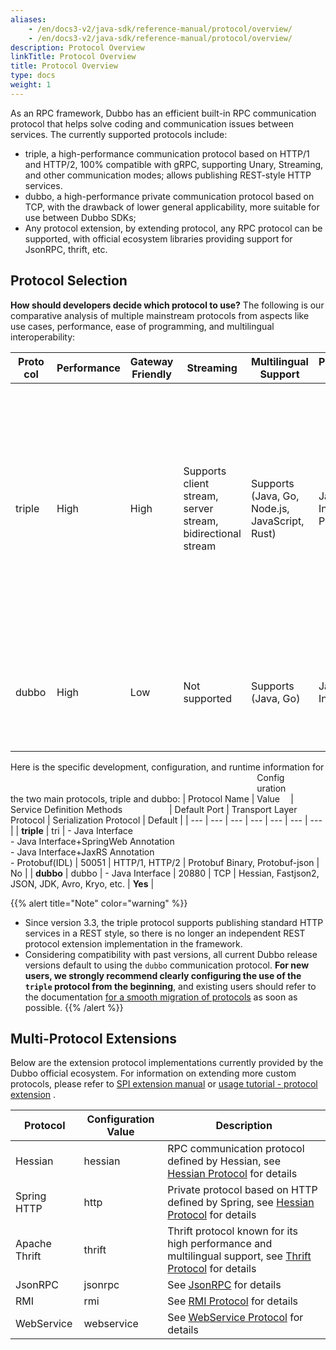 ```yaml
---
aliases:
    - /en/docs3-v2/java-sdk/reference-manual/protocol/overview/
    - /en/docs3-v2/java-sdk/reference-manual/protocol/overview/
description: Protocol Overview
linkTitle: Protocol Overview
title: Protocol Overview
type: docs
weight: 1
---
```


As an RPC framework, Dubbo has an efficient built-in RPC communication protocol that helps solve coding and communication issues between services. The currently supported protocols include:
 * triple, a high-performance communication protocol based on HTTP/1 and HTTP/2, 100% compatible with gRPC, supporting Unary, Streaming, and other communication modes; allows publishing REST-style HTTP services.
 * dubbo, a high-performance private communication protocol based on TCP, with the drawback of lower general applicability, more suitable for use between Dubbo SDKs;
 * Any protocol extension, by extending protocol, any RPC protocol can be supported, with official ecosystem libraries providing support for JsonRPC, thrift, etc.

## Protocol Selection

**How should developers decide which protocol to use?** The following is our comparative analysis of multiple mainstream protocols from aspects like use cases, performance, ease of programming, and multilingual interoperability:

| <span style="display:inline-block;width:50px">Protocol</span> | Performance | Gateway Friendly | Streaming | Multilingual Support | Programming API | Description |
| --- | --- | --- | --- | --- | --- | --- |
| triple | High | High | Supports client stream, server stream, bidirectional stream | Supports (Java, Go, Node.js, JavaScript, Rust) | Java Interface, Protobuf(IDL) | The most balanced protocol implementation in terms of multilingual compatibility, performance, gateway, Streaming, gRPC, etc., recommended by the official team. <br/> Supports `application/json` formatted payload for direct HTTP access. |
| dubbo | High | Low | Not supported | Supports (Java, Go) | Java Interface | The highest performance private protocol, but has higher costs for frontend traffic access and multilingual support |

Here is the specific development, configuration, and runtime information for the two main protocols, triple and dubbo:
 | Protocol Name | <span style="display:inline-block;width:50px">Configuration Value</span> | <span style="display:inline-block;width:250px">Service Definition Methods</span> | Default Port | Transport Layer Protocol | Serialization Protocol | Default |
 | --- | --- | --- | --- | --- | --- | --- |
 | **triple** | tri | - Java Interface <br/> - Java Interface+SpringWeb Annotation <br/> - Java Interface+JaxRS Annotation <br/> - Protobuf(IDL) | 50051 | HTTP/1, HTTP/2 | Protobuf Binary, Protobuf-json | No |
 | **dubbo** | dubbo | - Java Interface | 20880 | TCP | Hessian, Fastjson2, JSON, JDK, Avro, Kryo, etc. | **Yes** |

 {{% alert title="Note" color="warning" %}}
 * Since version 3.3, the triple protocol supports publishing standard HTTP services in a REST style, so there is no longer an independent REST protocol extension implementation in the framework.
 * Considering compatibility with past versions, all current Dubbo release versions default to using the `dubbo` communication protocol. **For new users, we strongly recommend clearly configuring the use of the `triple` protocol from the beginning**, and existing users should refer to the documentation [for a smooth migration of protocols](/en/overview/mannual/java-sdk/reference-manual/protocol/triple/migration) as soon as possible.
 {{% /alert %}}

## Multi-Protocol Extensions
Below are the extension protocol implementations currently provided by the Dubbo official ecosystem. For information on extending more custom protocols, please refer to [SPI extension manual](/en/overview/mannual/java-sdk/reference-manual/spi/) or [usage tutorial - protocol extension](/en/overview/mannual/java-sdk/tasks/extensibility/protocol/) .

| Protocol | Configuration Value | Description |
| --- | --- | --- |
| Hessian | hessian | RPC communication protocol defined by Hessian, see [Hessian Protocol](../others/hessian/) for details |
| Spring HTTP | http | Private protocol based on HTTP defined by Spring, see [Hessian Protocol](../others/hessian/) for details |
| Apache Thrift | thrift | Thrift protocol known for its high performance and multilingual support, see [Thrift Protocol](../others/thrift/) for details |
| JsonRPC | jsonrpc | See [JsonRPC](../others/jsonrpc/) for details |
| RMI | rmi | See [RMI Protocol](../others/rmi/) for details |
| WebService | webservice | See [WebService Protocol](../others/webservice/) for details |

